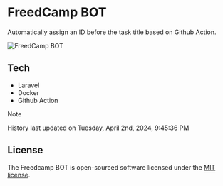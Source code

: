 # FreedCamp BOT

Automatically assign an ID before the task title based on Github Action.

![FreedCamp BOT](https://repository-images.githubusercontent.com/737932867/7d34798b-2680-471c-b089-a78a718d3d6a)

## Tech

- Laravel
- Docker
- Github Action

> [!NOTE]  
> History last updated on Tuesday, April 2nd, 2024, 9:45:36 PM

## License

The Freedcamp BOT is open-sourced software licensed under the [MIT license](https://opensource.org/licenses/MIT).

